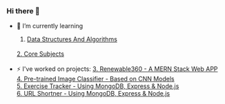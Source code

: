 ### Hi there 👋

<!--
**v-i-v-e-k-01/v-i-v-e-k-01** is a ✨ _special_ ✨ repository because its `README.md` (this file) appears on your GitHub profile.

Here are some ideas to get you started:

- 🔭 I’m currently working on ...
- 🌱 I’m currently learning ...
- 👯 I’m looking to collaborate on ...
- 🤔 I’m looking for help with ...
- 💬 Ask me about ...
- 📫 How to reach me: ...
- 😄 Pronouns: ...
- ⚡ Fun fact: ...
-->
- 🌱 I’m currently learning 
  <a href="https://github.com/v-i-v-e-k-01/DSA">
    1. Data Structures And Algorithms
  </a>
  <br>
  <a href="https://github.com/v-i-v-e-k-01/Core-Subjects-and-Guide">
    2. Core Subjects
  </a>
  <br>
  <br>
- ⚡ I've worked on projects:
  <a href="https://github.com/vinayakGarudi2002/hackathon-renewable360">
    3. Renewable360 - A MERN Stack Web APP
  </a>
  <br>
  <a href="https://github.com/v-i-v-e-k-01/AWS-AI-ML-Course/tree/main/Project">
    4. Pre-trained Image Classifier - Based on CNN Models
  </a>
  <br>
  <a href="https://github.com/v-i-v-e-k-01/boilerplate-project-exercisetracker">
    5. Exercise Tracker - Using MongoDB, Express & Node.js
  </a>
  <br>
  <a href="https://github.com/v-i-v-e-k-01/boilerplate-project-urlshortener">
    6. URL Shortner - Using MongoDB, Express & Node.js
  </a>
    
